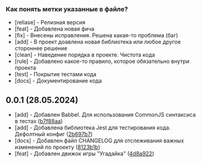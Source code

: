 ### Как понять метки указанные в файле?

- [reliase] - Релизная версия
- [feat] - Добавлена новая фича
- [fix] - Внесены исправления. Решена какая-то проблема (баг)
- [add] - В проект доавлена новая библиотека или любое другое стороннее решение
- [clean] - Наведение порядка в проекте. Чистота кода
- [rule] - Добавлено какое-то правило, которое обязательно внутри проекта
- [test] - Покрытие тестами кода
- [docs] - Документирование кода

## 0.0.1 (28.05.2024)

- [add] - Добавлен Babbel. Для использования CommonJS синтаксиса в тестах ([b7f88aa](https://github.com/avdiyenkosa/Guessing-game/commit/b7f88aa74ca64a59fd1a4e809c154cac39975d51))
- [add] - Добавлена библиотека Jest для тестирования кода. Дефолтный конфиг ([2b697b7](https://github.com/avdiyenkosa/Guessing-game/commit/2b697b7a589cd42b98fed08e92dab53605421de1))
- [docs] - Добавлен файл CHANGELOG для отслеживания важных изменений по проекту ([8123b1b](https://github.com/avdiyenkosa/Guessing-game/commit/8123b1b8e727a89e3fee19a5ea9b49f982db3366))
- [feat] - Добавлен движок игры "Угадайка" ([4d8a922](https://github.com/avdiyenkosa/Guessing-game/commit/4d8a92265212f46e599a8cde6e9d5830d9de232a))

